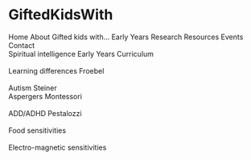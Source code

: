 # GiftedKidsWith
Home	About	Gifted kids with…	Early Years	Research	Resources	Events	Contact<br>
		Spiritual intelligence	Early Years Curriculum		<br>		
		Learning differences	Froebel			<br>	
		Autism	Steiner				<br>
		Aspergers	Montessori		<br>		
		ADD/ADHD	Pestalozzi		<br>		
		Food sensitivities<br>					
		Electro-magnetic sensitivities	<br>			
		
<style>footer.site-footer{display:none!important}</style>
